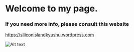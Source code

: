 # Welcome to my page.  
### If you need more info, please consult this website

https://siliconislandkyushu.wordpress.com

![Alt text]([https://assets.digitalocean.com/articles/alligator/boo.svg](https://www.google.com/url?sa=i&url=https%3A%2F%2Fwww.asocity-kanko.jp%2Fen%2F&psig=AOvVaw0uXFuIrrswYUOYr6qFNrqN&ust=1687411548651000&source=images&cd=vfe&ved=0CBEQjRxqFwoTCPCMwoHQ0_8CFQAAAAAdAAAAABAE)https://www.google.com/url?sa=i&url=https%3A%2F%2Fwww.asocity-kanko.jp%2Fen%2F&psig=AOvVaw0uXFuIrrswYUOYr6qFNrqN&ust=1687411548651000&source=images&cd=vfe&ved=0CBEQjRxqFwoTCPCMwoHQ0_8CFQAAAAAdAAAAABAE "Aso")
